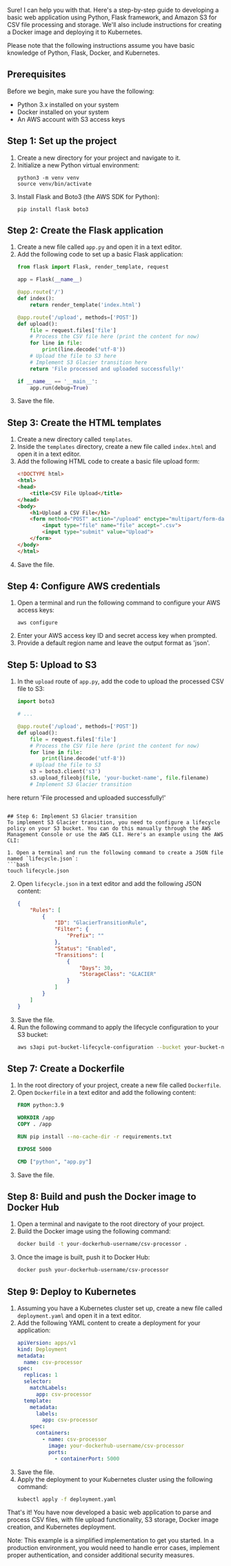 Sure! I can help you with that. Here's a step-by-step guide to developing a basic web application using Python, Flask framework, and Amazon S3 for CSV file processing and storage. We'll also include instructions for creating a Docker image and deploying it to Kubernetes.

Please note that the following instructions assume you have basic knowledge of Python, Flask, Docker, and Kubernetes.

## Prerequisites
Before we begin, make sure you have the following:
- Python 3.x installed on your system
- Docker installed on your system
- An AWS account with S3 access keys

## Step 1: Set up the project
1. Create a new directory for your project and navigate to it.
2. Initialize a new Python virtual environment:
   ```
   python3 -m venv venv
   source venv/bin/activate
   ```
3. Install Flask and Boto3 (the AWS SDK for Python):
   ```
   pip install flask boto3
   ```

## Step 2: Create the Flask application
1. Create a new file called `app.py` and open it in a text editor.
2. Add the following code to set up a basic Flask application:
   ```python
   from flask import Flask, render_template, request

   app = Flask(__name__)

   @app.route('/')
   def index():
       return render_template('index.html')

   @app.route('/upload', methods=['POST'])
   def upload():
       file = request.files['file']
       # Process the CSV file here (print the content for now)
       for line in file:
           print(line.decode('utf-8'))
       # Upload the file to S3 here
       # Implement S3 Glacier transition here
       return 'File processed and uploaded successfully!'

   if __name__ == '__main__':
       app.run(debug=True)
   ```
3. Save the file.

## Step 3: Create the HTML templates
1. Create a new directory called `templates`.
2. Inside the `templates` directory, create a new file called `index.html` and open it in a text editor.
3. Add the following HTML code to create a basic file upload form:
   ```html
   <!DOCTYPE html>
   <html>
   <head>
       <title>CSV File Upload</title>
   </head>
   <body>
       <h1>Upload a CSV File</h1>
       <form method="POST" action="/upload" enctype="multipart/form-data">
           <input type="file" name="file" accept=".csv">
           <input type="submit" value="Upload">
       </form>
   </body>
   </html>
   ```
4. Save the file.

## Step 4: Configure AWS credentials
1. Open a terminal and run the following command to configure your AWS access keys:
   ```
   aws configure
   ```
2. Enter your AWS access key ID and secret access key when prompted.
3. Provide a default region name and leave the output format as 'json'.

## Step 5: Upload to S3
1. In the `upload` route of `app.py`, add the code to upload the processed CSV file to S3:
   ```python
   import boto3

   # ...

   @app.route('/upload', methods=['POST'])
   def upload():
       file = request.files['file']
       # Process the CSV file here (print the content for now)
       for line in file:
           print(line.decode('utf-8'))
       # Upload the file to S3
       s3 = boto3.client('s3')
       s3.upload_fileobj(file, 'your-bucket-name', file.filename)
       # Implement S3 Glacier transition

 here
       return 'File processed and uploaded successfully!'
   ```

## Step 6: Implement S3 Glacier transition
To implement S3 Glacier transition, you need to configure a lifecycle policy on your S3 bucket. You can do this manually through the AWS Management Console or use the AWS CLI. Here's an example using the AWS CLI:

1. Open a terminal and run the following command to create a JSON file named `lifecycle.json`:
   ```bash
   touch lifecycle.json
   ```
2. Open `lifecycle.json` in a text editor and add the following JSON content:
   ```json
   {
       "Rules": [
           {
               "ID": "GlacierTransitionRule",
               "Filter": {
                   "Prefix": ""
               },
               "Status": "Enabled",
               "Transitions": [
                   {
                       "Days": 30,
                       "StorageClass": "GLACIER"
                   }
               ]
           }
       ]
   }
   ```
3. Save the file.
4. Run the following command to apply the lifecycle configuration to your S3 bucket:
   ```bash
   aws s3api put-bucket-lifecycle-configuration --bucket your-bucket-name --lifecycle-configuration file://lifecycle.json
   ```

## Step 7: Create a Dockerfile
1. In the root directory of your project, create a new file called `Dockerfile`.
2. Open `Dockerfile` in a text editor and add the following content:
   ```dockerfile
   FROM python:3.9

   WORKDIR /app
   COPY . /app

   RUN pip install --no-cache-dir -r requirements.txt

   EXPOSE 5000

   CMD ["python", "app.py"]
   ```
3. Save the file.

## Step 8: Build and push the Docker image to Docker Hub
1. Open a terminal and navigate to the root directory of your project.
2. Build the Docker image using the following command:
   ```bash
   docker build -t your-dockerhub-username/csv-processor .
   ```
3. Once the image is built, push it to Docker Hub:
   ```bash
   docker push your-dockerhub-username/csv-processor
   ```

## Step 9: Deploy to Kubernetes
1. Assuming you have a Kubernetes cluster set up, create a new file called `deployment.yaml` and open it in a text editor.
2. Add the following YAML content to create a deployment for your application:
   ```yaml
   apiVersion: apps/v1
   kind: Deployment
   metadata:
     name: csv-processor
   spec:
     replicas: 1
     selector:
       matchLabels:
         app: csv-processor
     template:
       metadata:
         labels:
           app: csv-processor
       spec:
         containers:
           - name: csv-processor
             image: your-dockerhub-username/csv-processor
             ports:
               - containerPort: 5000
   ```
3. Save the file.
4. Apply the deployment to your Kubernetes cluster using the following command:
   ```bash
   kubectl apply -f deployment.yaml
   ```

That's it! You have now developed a basic web application to parse and process CSV files, with file upload functionality, S3 storage, Docker image creation, and Kubernetes deployment.

Note: This example is a simplified implementation to get you started. In a production environment, you would need to handle error cases, implement proper authentication, and consider additional security measures.

